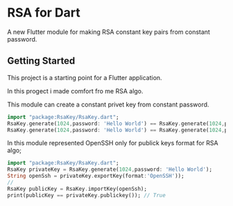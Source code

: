 # RSA for Dart 

A new Flutter module for making RSA constant key pairs from constant password.

## Getting Started

This project is a starting point for a Flutter application.

In this progect i made comfort fro me RSA algo. 

This module can create a constant privet key from constant password.
```dart
import "package:RsaKey/RsaKey.dart";
RsaKey.generate(1024,password: 'Hello World') == RsaKey.generate(1024,password: 'Hello World'); // True
RsaKey.generate(1024,password: 'Hello World') == RsaKey.generate(1024,password: 'Hi'); // False
```

In this module represented OpenSSH only for publick keys format for RSA algo;
```dart
import "package:RsaKey/RsaKey.dart";
RsaKey privateKey = RsaKey.generate(1024,password: 'Hello World');
String openSsh = privateKey.exportKey(format:'OpenSSH'));
//
RsaKey publicKey = RsaKey.importKey(openSsh);
print(publicKey == privateKey.publickey()); // True
```
